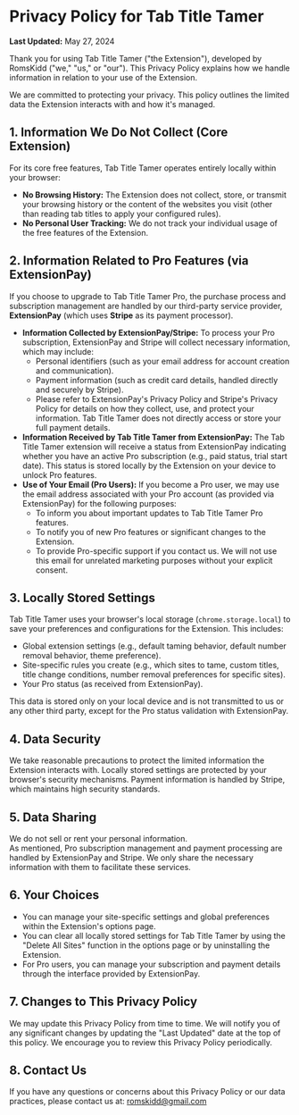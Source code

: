 # Privacy Policy for Tab Title Tamer

**Last Updated:** May 27, 2024

Thank you for using Tab Title Tamer ("the Extension"), developed by RomsKidd ("we," "us," or "our"). This Privacy Policy explains how we handle information in relation to your use of the Extension.

We are committed to protecting your privacy. This policy outlines the limited data the Extension interacts with and how it's managed.

## 1. Information We Do Not Collect (Core Extension)

For its core free features, Tab Title Tamer operates entirely locally within your browser:

* **No Browsing History:** The Extension does not collect, store, or transmit your browsing history or the content of the websites you visit (other than reading tab titles to apply your configured rules).
* **No Personal User Tracking:** We do not track your individual usage of the free features of the Extension.

## 2. Information Related to Pro Features (via ExtensionPay)

If you choose to upgrade to Tab Title Tamer Pro, the purchase process and subscription management are handled by our third-party service provider, **ExtensionPay** (which uses **Stripe** as its payment processor).

* **Information Collected by ExtensionPay/Stripe:** To process your Pro subscription, ExtensionPay and Stripe will collect necessary information, which may include:
    * Personal identifiers (such as your email address for account creation and communication).
    * Payment information (such as credit card details, handled directly and securely by Stripe).
    * Please refer to ExtensionPay's Privacy Policy and Stripe's Privacy Policy for details on how they collect, use, and protect your information. Tab Title Tamer does not directly access or store your full payment details.
* **Information Received by Tab Title Tamer from ExtensionPay:** The Tab Title Tamer extension will receive a status from ExtensionPay indicating whether you have an active Pro subscription (e.g., paid status, trial start date). This status is stored locally by the Extension on your device to unlock Pro features.
* **Use of Your Email (Pro Users):** If you become a Pro user, we may use the email address associated with your Pro account (as provided via ExtensionPay) for the following purposes:
    * To inform you about important updates to Tab Title Tamer Pro features.
    * To notify you of new Pro features or significant changes to the Extension.
    * To provide Pro-specific support if you contact us.
    We will not use this email for unrelated marketing purposes without your explicit consent.

## 3. Locally Stored Settings

Tab Title Tamer uses your browser's local storage (`chrome.storage.local`) to save your preferences and configurations for the Extension. This includes:

* Global extension settings (e.g., default taming behavior, default number removal behavior, theme preference).
* Site-specific rules you create (e.g., which sites to tame, custom titles, title change conditions, number removal preferences for specific sites).
* Your Pro status (as received from ExtensionPay).

This data is stored only on your local device and is not transmitted to us or any other third party, except for the Pro status validation with ExtensionPay.

## 4. Data Security

We take reasonable precautions to protect the limited information the Extension interacts with. Locally stored settings are protected by your browser's security mechanisms. Payment information is handled by Stripe, which maintains high security standards.

## 5. Data Sharing

We do not sell or rent your personal information.<br>
As mentioned, Pro subscription management and payment processing are handled by ExtensionPay and Stripe. We only share the necessary information with them to facilitate these services.

## 6. Your Choices

<ul>
    <li>You can manage your site-specific settings and global preferences within the Extension's options page.</li>
    <li>You can clear all locally stored settings for Tab Title Tamer by using the "Delete All Sites" function in the options page or by uninstalling the Extension.</li>
    <li>For Pro users, you can manage your subscription and payment details through the interface provided by ExtensionPay.</li>
</ul>

## 7. Changes to This Privacy Policy

<p>We may update this Privacy Policy from time to time. We will notify you of any significant changes by updating the "Last Updated" date at the top of this policy. We encourage you to review this Privacy Policy periodically.</p>

## 8. Contact Us

<p>If you have any questions or concerns about this Privacy Policy or our data practices, please contact us at:
<a href="mailto:romskidd@gmail.com">romskidd@gmail.com</a></p>
